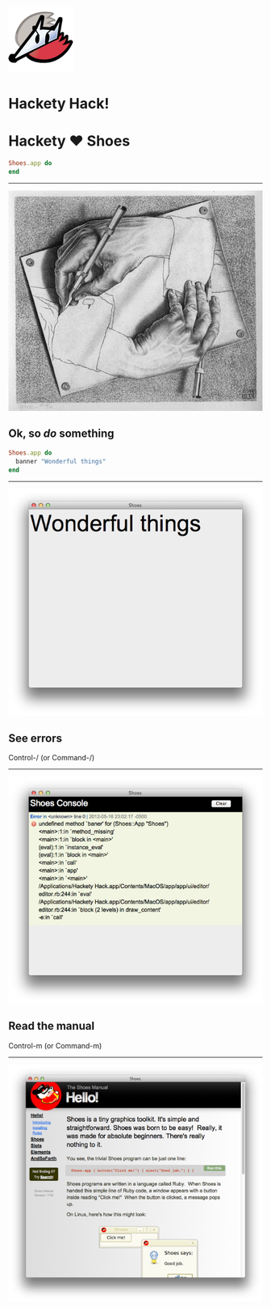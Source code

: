 # ![](hh-app-icon.png) #

# Hackety Hack! #

# Hackety ♥ Shoes #

``` ruby
Shoes.app do
end
```

---

![](drawing-hands.jpg)

## Ok, so _do_ something ##

``` ruby
Shoes.app do
  banner "Wonderful things"
end
```

---

![](wonderful-things.png)

## See errors ##

Control-/ (or Command-/)

---

![](error-console.png)

## Read the manual ##

Control-m (or Command-m)

---

![](manual.png)
